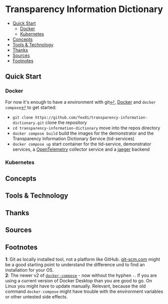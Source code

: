 # Transparency Information Dictionary

- [Quick Start](#quick-start)
  - [Docker](#docker)
  - [Kubernetes](#kubernetes)
- [Concepts](#concepts)
- [Tools & Technology](#tools--technology)
- [Thanks](#thanks)
- [Sources](#sources)
- [Footnotes](#footnotes)

## Quick Start

### Docker

For now it's enough to have a environment with git[↩](#a1), [Docker](https://www.docker.com) and `docker compose`[↩](#a2) to get started:

- `git clone https://github.com/fex01/transparency-information-dictionary.git` clone the repository
- `cd transparency-information-dictionary` move into the repos directory
- `docker compose build` build the images for the demonstrator and the Transparency Information Dictionary Service (tid-services)
- `docker compose up` start container for the tid-service, demonstrator services, a [OpenTelemetry](https://opentelemetry.io) collector service and a [jaeger](https://www.jaegertracing.io) backend

### Kubernetes

## Concepts

## Tools & Technology

## Thanks

## Sources

## Footnotes

<b id="f1">1</b>: Git as locally installed tool, not a platform like GitHub. [git-scm.com](https://git-scm.com) might be a good starting point to understand the difference und to find an installation for your OS.  
<b id="f1">2</b>: The newer v2 of [`docker-compose`](https://docs.docker.com/compose/) - now without the hyphen `-`. If you are using a current version of Docker Desktop than you are good to go. On Linux you might have to update manually. Relevant, because the old command `docker-compose` might have trouble with the environment variables or other untested side effects.
